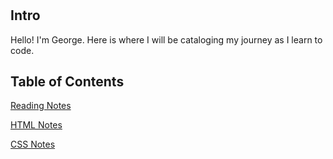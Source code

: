 # 
## Intro
Hello! I'm George. Here is where I will be cataloging my journey as I learn to code.

## Table of Contents
[Reading Notes](README.MD)

[HTML Notes](html.md)

[CSS Notes](CSS.md)
